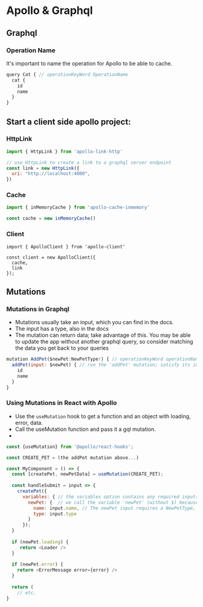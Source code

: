 # Apollo & Graphql

## Graphql

### Operation Name

It's important to name the operation for Apollo to be able to cache.

```js
query Cat { // operationKeyWord OperationName
  cat {
    id
    name
  }
}
```

## Start a client side apollo project:

### HttpLink

```js
import { HttpLink } from 'apollo-link-http'

// use HttpLink to create a link to a graphql server endpoint
const link = new HttpLink({
  uri: "http://localhost:4000",
})
```

### Cache

```js
import { inMemoryCache } from 'apollo-cache-inmemory'

const cache = new inMemoryCache()
```

### Client

```
import { ApolloClient } from 'apollo-client'

const client = new ApolloClient({
  cache,
  link
});
```

## Mutations

### Mutations in Graphql

- Mutations usually take an input, which you can find in the docs. 
- The input has a type, also in the docs
- The mutation can return data; take advantage of this. You may be able to update the app without another graphql query, so consider matching the data you get back to your queries

```js
mutation AddPet($newPet:NewPetType!) { // operationKeyWord operationName(variable: VariableType)
  addPet(input: $newPet) { // run the 'addPet' mutation; satisfy its input variable.
    id
    name
  }
}
```

### Using Mutations in React with Apollo

- Use the `useMutation` hook to get a function and an object with loading, error, data.
- Call the useMutation function and pass it a gql mutation.
- 

```js
const {useMutation} from '@apollo/react-hooks';

const CREATE_PET = (the addPet mutation above...)

const MyComponent = () => {
  const [createPet, newPetData] = useMutation(CREATE_PET);
  
  const handleSubmit = input => {
    createPet({
      variables: { // the variables option contains any required inputs for the mutation
        newPet: {  // we call the variable 'newPet' (without $) because that's what the mutation calls this input
          name: input.name, // The newPet input requires a NewPetType, which requires a name and a type. 
          type: input.type
        }
      });
  }
  
  if (newPet.loading) {
     return <Loader />
  }
  
  if (newPet.error) {
    return <ErrorMessage error={error} />
  }
  
  return ( 
    // etc.
}
 ```

